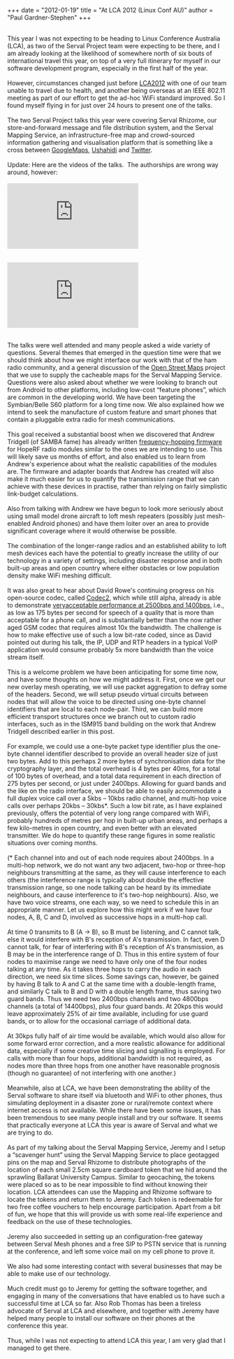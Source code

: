 +++
date = "2012-01-19"
title = "At LCA 2012 (Linux Conf AU)"
author = "Paul Gardner-Stephen"
+++

<div class="post-body entry-content" id="post-body-2932773905002375758" itemprop="description articleBody">
<br/>
<div>
This year I was not expecting to be
heading to Linux Conference Australia (LCA), as two of the Serval
Project team were expecting to be there, and I am already looking at
the likelihood of somewhere north of six bouts of international
travel this year, on top of a very full itinerary for myself in our
software development program, especially in the first half of the
year.</div>
<div>
<br/></div>
<div>
However, circumstances changed just
before <a href="http://linux.conf.au/">LCA2012</a> with one of our team unable to travel due to health, and
another being overseas at an IEEE 802.11 meeting as part of our
effort to get the ad-hoc WiFi standard improved.  So I found myself
flying in for just over 24 hours to present one of the talks.</div>
<div>
<br/></div>
<div>
The two Serval Project talks this year
were covering Serval Rhizome, our store-and-forward message and file
distribution system, and the Serval Mapping Service, an
infrastructure-free map and crowd-sourced information gathering and
visualisation platform that is something like a cross between <a href="http://google.com.au/maps">GoogleMaps</a>, <a href="http://ushahidi.org/">Ushahidi</a> and <a href="http://twitter.com/">Twitter</a>.<br/>
<br/>
Update: Here are the videos of the talks.  The authorships are wrong way around, however:<br/>
<br/>

<iframe allowfullscreen="allowFullScreen" frameborder="0" mozallowfullscreen="mozallowfullscreen" src="https://www.youtube.com/embed/u-v4yhTyP_c?feature=player_embedded" webkitallowfullscreen="webkitallowfullscreen"></iframe>

<br/>

<br/><iframe allowfullscreen="allowFullScreen" frameborder="0" mozallowfullscreen="mozallowfullscreen" src="https://www.youtube.com/embed/bIVtXkDAIQ8?feature=player_embedded" webkitallowfullscreen="webkitallowfullscreen"></iframe>
<br/></div>
<div>
<br/></div>
<div>
The talks were well attended and many
people asked a wide variety of questions.  Several themes that
emerged in the question time were that we should think about how we
might interface our work with that of the ham radio community, and a
general discussion of the <a href="http://openstreetmaps.org/">Open Street Maps</a> project that we use to
supply the cacheable maps for the Serval Mapping Service. Questions
were also asked about whether we were looking to branch out from
Android to other platforms, including low-cost “feature phones”,
which are common in the developing world.  We have been targeting the
Symbian/Belle S60 platform for a long time now.  We also explained
how we intend to seek the manufacture of custom feature and smart
phones that contain a pluggable extra radio for mesh communications. 
</div>
<div>
<br/></div>
<div>
This goal received a substantial boost
when we discovered that Andrew Tridgell (of SAMBA fame) has already
written <a href="https://github.com/tridge/SiK">frequency-hopping firmware</a> for HopeRF radio modules similar to the ones we are intending to use.  This will likely save us months of effort,
and also enabled us to learn from Andrew's experience about what the
realistic capabilities of the modules are.  The firmware and adapter
boards that Andrew has created will also make it much easier for us
to quantify the transmission range that we can achieve with these
devices in practise, rather than relying on fairly simplistic
link-budget calculations.</div>
<div>
<br/></div>
<div>
Also from talking with Andrew we have
begun to look more seriously about using small model drone aircraft
to loft mesh repeaters (possibly just mesh-enabled Android phones)
and have them loiter over an area to provide significant coverage
where it would otherwise be possible.</div>
<div>
<br/></div>
<div>
The combination of the longer-range
radios and an established ability to loft mesh devices each have the
potential to greatly increase the utility of our technology in a
variety of settings, including disaster response and in both built-up
areas and open country where either obstacles or low population
density make WiFi meshing difficult.</div>
<div>
<br/></div>
<div>
It was also great to hear about David
Rowe's continuing progress on his open-source codec, called <a href="http://www.rowetel.com/blog/?p=2255">Codec2</a>,
which while still alpha, already is able to demonstrate <a href="http://www.rowetel.com/blog/?p=2255">veryacceptable performance at 2500bps and 1400bps</a>, i.e., as low as 175
bytes per second for speech of a quality that is more than acceptable
for a phone call, and is substantially better than the now rather
aged GSM codec that requires almost 10x the bandwidth.  The challenge
is how to make effective use of such a low bit-rate coded, since as
David pointed out during his talk, the IP, UDP and RTP headers in a
typical VoIP application would consume probably 5x more bandwidth
than the voice stream itself.  
</div>
<div>
<br/></div>
<div>
This is a welcome problem we have been
anticipating for some time now, and have some thoughts on how we
might address it.  First, once we get our new overlay mesh operating,
we will use packet aggregation to defray some of the headers. 
Second, we will setup pseudo virtual circuits between nodes that will
allow the voice to be directed using one-byte channel identifiers
that are local to each node-pair.  Third, we can build more efficient
transport structures once we branch out to custom radio interfaces,
such as in the ISM915 band building on the work that Andrew Tridgell
described earlier in this post.  
</div>
<div>
<br/></div>
<div>
For example, we could use a one-byte
packet type identifier plus the one-byte channel identifier described
to provide an overall header size of just two bytes.  Add to this 
perhaps 2 more bytes of synchronisation data for the cryptography
layer, and the total overhead is 4 bytes per 40ms, for a total of 100
bytes of overhead, and a total data requirement in each direction of
275 bytes per second, or just under 2400bps.  Allowing for guard
bands and the like on the radio interface, we should be able to
easily accommodate a full duplex voice call over a 5kbs – 10kbs
radio channel, and multi-hop voice calls over perhaps 20kbs –
30kbs*.  Such a low bit rate, as I have explained previously, offers
the potential of very long range compared with WiFi, probably
hundreds of metres per hop in built-up urban areas, and perhaps a few
kilo-metres in open country, and even better with an elevated
transmitter.  We do hope to quantify these range figures in some
realistic situations over coming months.</div>
<div>
<br/></div>
<div>
(* Each channel into and out of each
node requires about 2400bps.  In a multi-hop network, we do not want
any two adjacent, two-hop or three-hop neighbours transmitting at the
same, as they will cause interference to each others (the
interference range is typically about double the effective
transmission range, so one node talking can be heard by its immediate
neighbours, and cause interference to it's two-hop neighbours). 
Also, we have two voice streams, one each way, so we need to schedule
this in an appropriate manner.  Let us explore how this might work if
we have four nodes, A, B, C and D, involved as successive hops in a
multi-hop call.  
</div>
<div>
<br/></div>
<div>
At time 0 transmits to B (A → B), so
B must be listening, and C cannot talk, else it would interfere with
B's reception of A's transmission.  In fact, even D cannot talk, for
fear of interfering with B's reception of A's transmission, as B may
be in the interference range of D. Thus in this entire system of four
nodes to maximise range we need to have only one of the four nodes
talking at any time.  As it takes three hops to carry the audio in
each direction, we need six time slices.  Some savings can, however,
be gained by having B talk to A and C at the same time with a
double-length frame, and similarly C talk to B and D with a double
length frame, thus saving two guard bands.  Thus we need two 2400bps
channels and two 4800bps channels (a total of 14400bps), plus four
guard bands.  At 20kps this would leave approximately 25% of air time
available, including for use guard bands, or to allow for the
occasional carriage of additional data. 
</div>
<div>
<br/></div>
<div>
At 30kps fully half of air time would
be available, which would also allow for some forward error
correction, and a more realistic allowance for additional data,
especially if some creative time slicing and signalling is employed.
For calls with more than four hops, additional bandwidth is not
required, as nodes more than three hops from one another have
reasonable prognosis (though no guarantee) of not interfering with
one another.)</div>
<div>
<br/></div>
<div>
Meanwhile, also at LCA, we have been
demonstrating the ability of the Serval software to share itself via
bluetooth and WiFi to other phones, thus simulating deployment in a
disaster zone or rural/remote context where internet access is not
available.  While there have been some issues, it has been tremendous
to see many people install and try our software.  It seems that
practically everyone at LCA this year is aware of Serval and what we
are trying to do.</div>
<div>
<br/></div>
<div>
As part of my talking about the Serval
Mapping Service, Jeremy and I setup a “scavenger hunt” using the
Serval Mapping Service to place geotagged pins on the map and Serval
Rhizome to distribute photographs of the location of each small 2.5cm
square cardboard token that we hid around the sprawling Ballarat
University Campus.  Similar to geocaching, the tokens were placed so
as to be near impossible to find without knowing their location.  LCA
attendees can use the Mapping and Rhizome software to locate the
tokens and return them to Jeremy. Each token is redeemable for two
free coffee vouchers to help encourage participation.  Apart from a
bit of fun, we hope that this will provide us with some real-life
experience and feedback on the use of these technologies.</div>
<div>
<br/></div>
<div>
Jeremy also succeeded in setting up an
configuration-free gateway between Serval Mesh phones and a free SIP
to PSTN service that is running at the conference, and left some
voice mail on my cell phone to prove it.</div>
<div>
<br/></div>
<div>
We also had some interesting contact
with several businesses that may be able to make use of our
technology.  
</div>
<div>
<br/></div>
<div>
Much credit must go to Jeremy for
getting the software together, and engaging in many of the
conversations that have enabled us to have such a successful time at
LCA so far.  Also Rob Thomas has been a tireless advocate of Serval
at LCA and elsewhere, and together with Jeremy have helped many
people to install our software on their phones at the conference this
year.</div>
<div>
<br/></div>
<div>
Thus, while I was not expecting to
attend LCA this year, I am very glad that I managed to get there.</div>
<div></div>
</div>